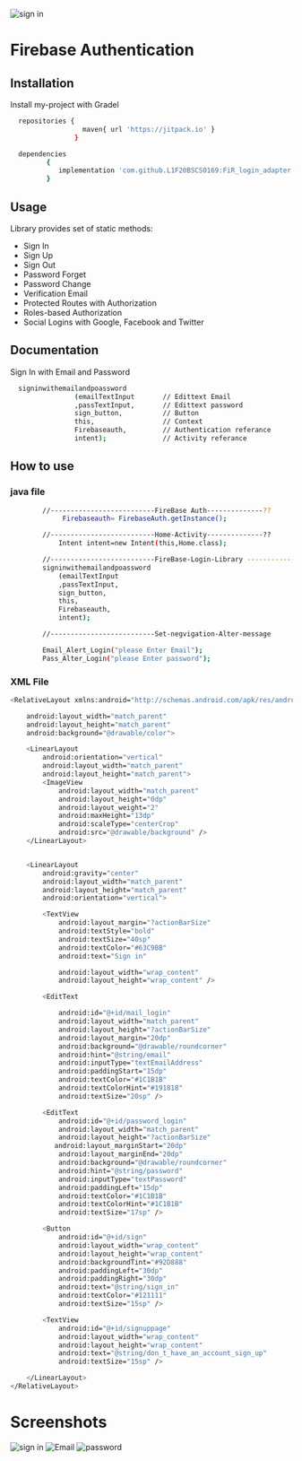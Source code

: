 ![sign in](https://user-images.githubusercontent.com/106225281/192548389-72114f52-2700-47e3-8876-9eab38ffd22d.jpeg)

# Firebase Authentication



## Installation

Install my-project with Gradel

```bash
  repositories {
	              maven{ url 'https://jitpack.io' }
	            }
```
```bash
  dependencies 
         {
	        implementation 'com.github.L1F20BSCS0169:FiR_login_adapter:Tag'
	     }
```
    
## Usage

Library provides set of static methods:

* Sign In
* Sign Up
* Sign Out
* Password Forget
* Password Change
* Verification Email
* Protected Routes with Authorization
* Roles-based Authorization
* Social Logins with Google, Facebook and Twitter

## Documentation

Sign In with Email and Password

```bash
  signinwithemailandpoassword
                (emailTextInput       // Edittext Email
                ,passTextInput,       // Edittext password
                sign_button,          // Button
                this,                 // Context
                Firebaseauth,         // Authentication referance
                intent);              // Activity referance
```

## How to use

### java file
```bash
        //--------------------------FireBase Auth--------------??
         	 Firebaseauth= FirebaseAuth.getInstance();

        //--------------------------Home-Activity--------------??
          	Intent intent=new Intent(this,Home.class);

        //--------------------------FireBase-Login-Library --------------??
		signinwithemailandpoassword
			(emailTextInput
			,passTextInput,
			sign_button,
			this,
			Firebaseauth,
			intent);

        //--------------------------Set-negvigation-Alter-message

		Email_Alert_Login("please Enter Email");
		Pass_Alter_Login("please Enter password");
```

### XML File
```bash
<RelativeLayout xmlns:android="http://schemas.android.com/apk/res/android"

    android:layout_width="match_parent"
    android:layout_height="match_parent"
    android:background="@drawable/color">

    <LinearLayout
        android:orientation="vertical"
        android:layout_width="match_parent"
        android:layout_height="match_parent">
        <ImageView
            android:layout_width="match_parent"
            android:layout_height="0dp"
            android:layout_weight="2"
            android:maxHeight="13dp"
            android:scaleType="centerCrop"
            android:src="@drawable/background" />
    </LinearLayout>


    <LinearLayout
        android:gravity="center"
        android:layout_width="match_parent"
        android:layout_height="match_parent"
        android:orientation="vertical">

        <TextView
            android:layout_margin="?actionBarSize"
            android:textStyle="bold"
            android:textSize="40sp"
            android:textColor="#63C9BB"
            android:text="Sign in"

            android:layout_width="wrap_content"
            android:layout_height="wrap_content" />

        <EditText

            android:id="@+id/mail_login"
            android:layout_width="match_parent"
            android:layout_height="?actionBarSize"
            android:layout_margin="20dp"
            android:background="@drawable/roundcorner"
            android:hint="@string/email"
            android:inputType="textEmailAddress"
            android:paddingStart="15dp"
            android:textColor="#1C1B1B"
            android:textColorHint="#191818"
            android:textSize="20sp" />

        <EditText
            android:id="@+id/password_login"
            android:layout_width="match_parent"
            android:layout_height="?actionBarSize"
           android:layout_marginStart="20dp"
            android:layout_marginEnd="20dp"
            android:background="@drawable/roundcorner"
            android:hint="@string/password"
            android:inputType="textPassword"
            android:paddingLeft="15dp"
            android:textColor="#1C1B1B"
            android:textColorHint="#1C1B1B"
            android:textSize="17sp" />

        <Button
            android:id="@+id/sign"
            android:layout_width="wrap_content"
            android:layout_height="wrap_content"
            android:backgroundTint="#92D888"
            android:paddingLeft="30dp"
            android:paddingRight="30dp"
            android:text="@string/sign_in"
            android:textColor="#121111"
            android:textSize="15sp" />

        <TextView
            android:id="@+id/signuppage"
            android:layout_width="wrap_content"
            android:layout_height="wrap_content"
            android:text="@string/don_t_have_an_account_sign_up"
            android:textSize="15sp" />

    </LinearLayout>
</RelativeLayout>
```

# Screenshots

![sign in](https://user-images.githubusercontent.com/106225281/192549196-255cc076-8182-4634-9853-f52e1b8f8a6c.jpeg)
![Email](https://user-images.githubusercontent.com/106225281/192548970-9b7eb8e7-1cb2-49d9-ad09-4d19bc003b40.jpeg)
![password](https://user-images.githubusercontent.com/106225281/192549140-86322ed9-312e-4e6a-897a-bd0f295a902f.jpeg)



